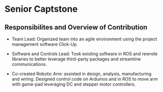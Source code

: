 # Senior Captstone 

## Responsibilites and Overview of Contribution

* Team Lead: Organized team into an agile environment using the project management software Click-Up.

* Software and Controls Lead: Took existing software in ROS and rewrote libraries to better leverage third-party packages and streamline communications.

* Co-created Robotic Arm: assisted in design, analysis, manufacturing and wiring. Designed control code on Arduinos and in ROS to move arm with game-pad leveraging DC and stepper motor controllers.
